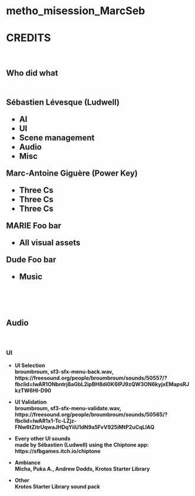 # metho_misession_MarcSeb
<h1><b>CREDITS</h1>

<b><br/>

<h2>Who did what<h2><br/>
Sébastien Lévesque (Ludwell)<br/>
<ul>
<li>AI</li>
<li>UI</li>
<li>Scene management</li>
<li>Audio</li>
<li>Misc</li>
</ul>
Marc-Antoine Giguère (Power Key)<br/>
<ul>
<li>Three Cs</li>
<li>Three Cs</li>
<li>Three Cs</li>
</ul>
MARIE Foo bar<br/>
<ul>
<li>All visual assets</li>
</ul>
Dude Foo bar<br/>
<ul>
<li>Music</li>
</ul>

<br/><br/>

<h2>Audio</h2><br/>
<h3>UI</h3>
<ul>
<li>UI Selection<br/>
broumbroum, sf3-sfx-menu-back.wav, https://freesound.org/people/broumbroum/sounds/50557/?fbclid=IwAR1ONbntrj8aGbL2ipBH8di0K6IPJ9zQW3ON6kyjxEMapsRJkzTW6HI-D90</li>
</ul>
<ul>
<li>UI Validation<br/>
broumbroum, sf3-sfx-menu-validate.wav, https://freesound.org/people/broumbroum/sounds/50565/?fbclid=IwAR1x1-Tc-LZjz-FNw6tZitrUqwaJHDqYiiU1dN9a5FvV925iMtP2uCqLlAQ</li>
</ul>
<ul>
<li>Every other UI sounds<br/>
made by Sébastien (Ludwell) using the Chiptone app: https://sfbgames.itch.io/chiptone</li>
</ul>
<ul>
<li>Ambiance<br/>
Micha, Puka A., Andrew Dodds, Krotos Starter Library</li>
</ul>
<ul>
<li>Other<br/>
Krotos Starter Library sound pack</li>
</ul>
